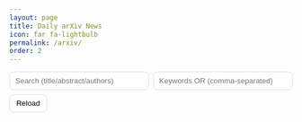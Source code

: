 ```yaml
---
layout: page
title: Daily arXiv News
icon: far fa-lightbulb
permalink: /arxiv/
order: 2
---
```


<style>
  .plain-wrap{max-width:900px;margin:0 auto;display:flex;flex-direction:column;gap:12px}
  .plain-toolbar{display:flex;gap:8px;flex-wrap:wrap;align-items:center}
  .plain-input{flex:1;min-width:220px;padding:.5rem .6rem;border:1px solid #ddd;border-radius:8px}
  .plain-btn{padding:.45rem .7rem;border:1px solid #ddd;border-radius:8px;background:#fff;cursor:pointer}
  .plain-card{padding:.7rem .9rem;border:1px solid #eee;border-radius:10px}
  .plain-muted{opacity:.7}
  .plain-error{color:#c0392b}
  .plain-badge{display:inline-block;margin-right:.5rem;padding:.12rem .4rem;border:1px solid #eee;border-radius:6px;font-size:.8rem}
</style>

<div class="plain-wrap" id="ax">
  <div class="plain-toolbar">
    <input id="q"  class="plain-input" placeholder="Search (title/abstract/authors)">
    <input id="kw" class="plain-input" placeholder="Keywords OR (comma-separated)">
    <button id="reload" class="plain-btn">Reload</button>
    <span id="status" class="plain-muted"></span>
  </div>

  <div id="list"></div>
</div>

<script>
(function(){
  // --- CONFIG: change this if your backend URL changes ---
  const API_BASE = 'https://arxiv-backend-production.up.railway.app/arxiv';

  const $ = s => document.querySelector(s);
  const list = $('#list'), q = $('#q'), kw = $('#kw'), status = $('#status');

  function esc(s){ return (s||'').replace(/[&<>"']/g, m => ({'&':'&amp;','<':'&lt;','>':'&gt;','"':'&quot;'}[m])); }

  function buildURL(){
    const u = new URL(API_BASE + '/latest.json');
    if (q.value.trim())  u.searchParams.set('q', q.value.trim());
    if (kw.value.trim()) u.searchParams.set('kw', kw.value.trim());
    u.searchParams.set('limit', '100');
    return u.toString();
  }

  function card(p){
    const id = (p.id||'').replace(/v\d+$/,'');
    const abs = p.abs || ('https://arxiv.org/abs/' + id);
    const pdf = p.pdf || ('https://arxiv.org/pdf/' + id + '.pdf');
    return `
      <article class="plain-card">
        <div style="display:flex;justify-content:space-between;gap:10px;align-items:flex-start">
          <h3 style="margin:0 0 .35rem 0;line-height:1.2">${esc(p.title||'')}</h3>
          <div style="white-space:nowrap;flex-shrink:0">
            <a class="plain-btn" href="${abs}" target="_blank" rel="noopener">abs</a>
            <a class="plain-btn" href="${pdf}" target="_blank" rel="noopener">pdf</a>
          </div>
        </div>
        <div class="plain-muted" style="margin:.2rem 0 .5rem 0">
          <span class="plain-badge">${esc(p.primary||'arXiv')}</span>
          ${p.date ? `<span class="plain-badge">${esc(p.date)}</span>` : ''}
          ${id ? `<span class="plain-badge">arXiv:${esc(id)}</span>` : ''}
        </div>
        <div class="plain-muted">${esc((Array.isArray(p.authors)?p.authors.join(', '):p.authors)||'')}</div>
        ${p.abstract ? `<details style="margin-top:.4rem"><summary>Abstract</summary><p>${esc(p.abstract)}</p></details>` : ''}
      </article>
    `;
  }

  async function load(){
    list.innerHTML = '<div class="plain-muted">Loading…</div>';
    status.textContent = '';
    try{
      const url = buildURL();
      const r = await fetch(url, {cache:'no-store'});
      if(!r.ok) throw new Error('HTTP ' + r.status);
      const items = await r.json();
      if(!Array.isArray(items) || items.length===0){
        list.innerHTML = '<div class="plain-muted">No items.</div>';
      }else{
        list.innerHTML = items.map(card).join('');
      }
      status.textContent = `${items.length} item${items.length!==1?'s':''}`;
    }catch(err){
      list.innerHTML = '<div class="plain-error">Failed to load. Open console for details.</div>';
      console.error(err);
    }
  }

  // events
  $('#reload').onclick = load;
  q.oninput = () => load();
  kw.oninput = () => load();

  // initial
  document.addEventListener('DOMContentLoaded', load);
})();
</script>
